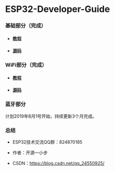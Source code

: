 # ESP32-Developer-Guide

### 基础部分（完成）

- #### [教程](https://github.com/HX-IoT/ESP32-Developer-Guide/tree/master/%E6%95%99%E7%A8%8B%EF%BC%9AESP32%E5%BC%80%E5%8F%91%E6%8C%87%E5%8D%97%EF%BC%88%E5%BC%80%E6%BA%90%E4%B8%80%E5%B0%8F%E6%AD%A5%EF%BC%89) 

- #### [源码](https://github.com/HX-IoT/ESP32-Developer-Guide/tree/master/basic_source_code)

### WiFi部分（完成）

- #### [教程](https://github.com/HX-IoT/ESP32-Developer-Guide/tree/master/%E6%95%99%E7%A8%8B%EF%BC%9AESP32%E5%BC%80%E5%8F%91%E6%8C%87%E5%8D%97%EF%BC%88%E5%BC%80%E6%BA%90%E4%B8%80%E5%B0%8F%E6%AD%A5%EF%BC%89) 

- #### [源码](https://github.com/HX-IoT/ESP32-Developer-Guide/tree/master/wifi_source_code)

### 蓝牙部分

计划2019年8月1号开始，持续更新3个月完成。

### 总结

- ESP32技术交流QQ群：824870185

- 作者：开源一小步

- CSDN：https://blog.csdn.net/qq_24550925/ 

